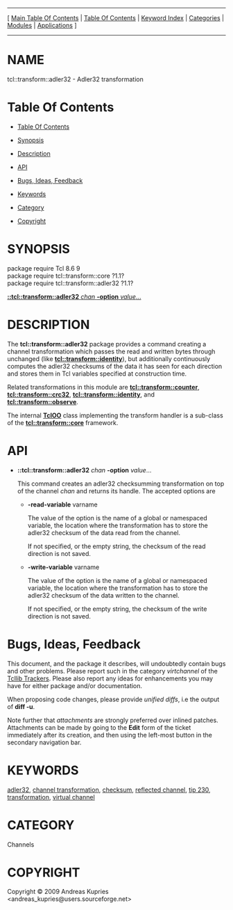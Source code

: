 
[//000000001]: # (tcl::transform::adler32 \- Reflected/virtual channel support)
[//000000002]: # (Generated from file 'adler32\.man' by tcllib/doctools with format 'markdown')
[//000000003]: # (Copyright &copy; 2009 Andreas Kupries <andreas\_kupries@users\.sourceforge\.net>)
[//000000004]: # (tcl::transform::adler32\(n\) 1\.1 tcllib "Reflected/virtual channel support")

<hr> [ <a href="../../../../toc.md">Main Table Of Contents</a> &#124; <a
href="../../../toc.md">Table Of Contents</a> &#124; <a
href="../../../../index.md">Keyword Index</a> &#124; <a
href="../../../../toc0.md">Categories</a> &#124; <a
href="../../../../toc1.md">Modules</a> &#124; <a
href="../../../../toc2.md">Applications</a> ] <hr>

# NAME

tcl::transform::adler32 \- Adler32 transformation

# <a name='toc'></a>Table Of Contents

  - [Table Of Contents](#toc)

  - [Synopsis](#synopsis)

  - [Description](#section1)

  - [API](#section2)

  - [Bugs, Ideas, Feedback](#section3)

  - [Keywords](#keywords)

  - [Category](#category)

  - [Copyright](#copyright)

# <a name='synopsis'></a>SYNOPSIS

package require Tcl 8\.6 9  
package require tcl::transform::core ?1\.1?  
package require tcl::transform::adler32 ?1\.1?  

[__::tcl::transform::adler32__ *chan* __\-option__ *value*\.\.\.](#1)  

# <a name='description'></a>DESCRIPTION

The __tcl::transform::adler32__ package provides a command creating a
channel transformation which passes the read and written bytes through unchanged
\(like __[tcl::transform::identity](identity\.md)__\), but additionally
continuously computes the adler32 checksums of the data it has seen for each
direction and stores them in Tcl variables specified at construction time\.

Related transformations in this module are
__[tcl::transform::counter](vt\_counter\.md)__,
__[tcl::transform::crc32](vt\_crc32\.md)__,
__[tcl::transform::identity](identity\.md)__, and
__[tcl::transform::observe](observe\.md)__\.

The internal __[TclOO](\.\./\.\./\.\./\.\./index\.md\#tcloo)__ class implementing
the transform handler is a sub\-class of the
__[tcl::transform::core](\.\./virtchannel\_core/transformcore\.md)__
framework\.

# <a name='section2'></a>API

  - <a name='1'></a>__::tcl::transform::adler32__ *chan* __\-option__ *value*\.\.\.

    This command creates an adler32 checksumming transformation on top of the
    channel *chan* and returns its handle\. The accepted options are

      * __\-read\-variable__ varname

        The value of the option is the name of a global or namespaced variable,
        the location where the transformation has to store the adler32 checksum
        of the data read from the channel\.

        If not specified, or the empty string, the checksum of the read
        direction is not saved\.

      * __\-write\-variable__ varname

        The value of the option is the name of a global or namespaced variable,
        the location where the transformation has to store the adler32 checksum
        of the data written to the channel\.

        If not specified, or the empty string, the checksum of the write
        direction is not saved\.

# <a name='section3'></a>Bugs, Ideas, Feedback

This document, and the package it describes, will undoubtedly contain bugs and
other problems\. Please report such in the category *virtchannel* of the
[Tcllib Trackers](http://core\.tcl\.tk/tcllib/reportlist)\. Please also report
any ideas for enhancements you may have for either package and/or documentation\.

When proposing code changes, please provide *unified diffs*, i\.e the output of
__diff \-u__\.

Note further that *attachments* are strongly preferred over inlined patches\.
Attachments can be made by going to the __Edit__ form of the ticket
immediately after its creation, and then using the left\-most button in the
secondary navigation bar\.

# <a name='keywords'></a>KEYWORDS

[adler32](\.\./\.\./\.\./\.\./index\.md\#adler32), [channel
transformation](\.\./\.\./\.\./\.\./index\.md\#channel\_transformation),
[checksum](\.\./\.\./\.\./\.\./index\.md\#checksum), [reflected
channel](\.\./\.\./\.\./\.\./index\.md\#reflected\_channel), [tip
230](\.\./\.\./\.\./\.\./index\.md\#tip\_230),
[transformation](\.\./\.\./\.\./\.\./index\.md\#transformation), [virtual
channel](\.\./\.\./\.\./\.\./index\.md\#virtual\_channel)

# <a name='category'></a>CATEGORY

Channels

# <a name='copyright'></a>COPYRIGHT

Copyright &copy; 2009 Andreas Kupries <andreas\_kupries@users\.sourceforge\.net>
